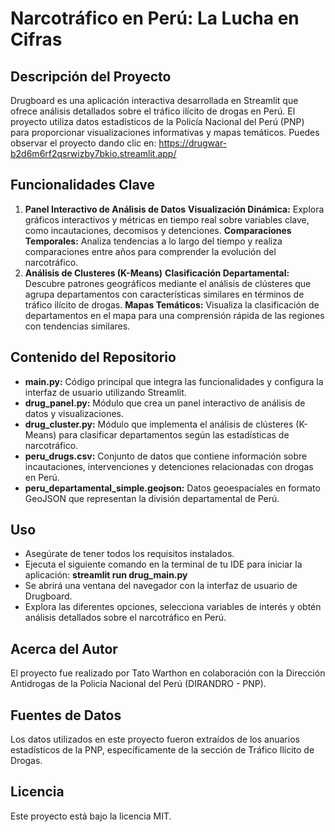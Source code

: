# Narcotráfico en Perú: La Lucha en Cifras

## Descripción del Proyecto

Drugboard es una aplicación interactiva desarrollada en Streamlit que ofrece análisis detallados sobre el tráfico ilícito de drogas en Perú. El proyecto utiliza datos estadísticos de la Policía Nacional del Perú (PNP) para proporcionar visualizaciones informativas y mapas temáticos. Puedes observar el proyecto dando clic en: https://drugwar-b2d6m6rf2qsrwizby7bkio.streamlit.app/

## Funcionalidades Clave
1. **Panel Interactivo de Análisis de Datos**
**Visualización Dinámica:** Explora gráficos interactivos y métricas en tiempo real sobre variables clave, como incautaciones, decomisos y detenciones.
**Comparaciones Temporales:** Analiza tendencias a lo largo del tiempo y realiza comparaciones entre años para comprender la evolución del narcotráfico.
2. **Análisis de Clusteres (K-Means)**
**Clasificación Departamental:** Descubre patrones geográficos mediante el análisis de clústeres que agrupa departamentos con características similares en términos de tráfico ilícito de drogas.
**Mapas Temáticos:** Visualiza la clasificación de departamentos en el mapa para una comprensión rápida de las regiones con tendencias similares.

## Contenido del Repositorio
- **main.py:** Código principal que integra las funcionalidades y configura la interfaz de usuario utilizando Streamlit.
- **drug_panel.py:** Módulo que crea un panel interactivo de análisis de datos y visualizaciones.
- **drug_cluster.py:** Módulo que implementa el análisis de clústeres (K-Means) para clasificar departamentos según las estadísticas de narcotráfico.
- **peru_drugs.csv:** Conjunto de datos que contiene información sobre incautaciones, intervenciones y detenciones relacionadas con drogas en Perú.
- **peru_departamental_simple.geojson:** Datos geoespaciales en formato GeoJSON que representan la división departamental de Perú.

## Uso

- Asegúrate de tener todos los requisitos instalados.
- Ejecuta el siguiente comando en la terminal de tu IDE para iniciar la aplicación: **streamlit run drug_main.py**
- Se abrirá una ventana del navegador con la interfaz de usuario de Drugboard.
- Explora las diferentes opciones, selecciona variables de interés y obtén análisis detallados sobre el narcotráfico en Perú.

## Acerca del Autor
El proyecto fue realizado por Tato Warthon en colaboración con la Dirección Antidrogas de la Policía Nacional del Perú (DIRANDRO - PNP).

## Fuentes de Datos
Los datos utilizados en este proyecto fueron extraídos de los anuarios estadísticos de la PNP, específicamente de la sección de Tráfico Ilícito de Drogas.

## Licencia
Este proyecto está bajo la licencia MIT.






